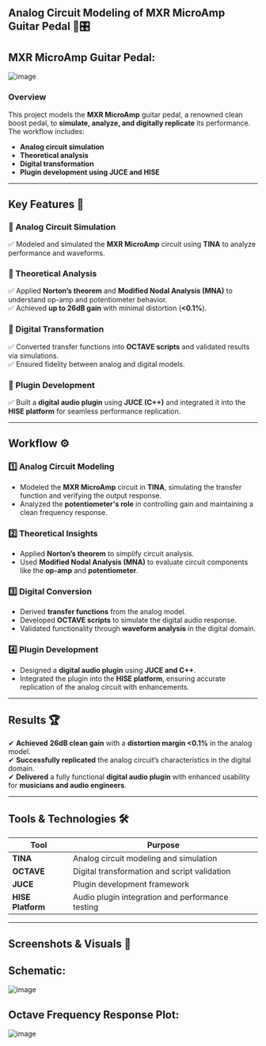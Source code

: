 
## Analog Circuit Modeling of MXR MicroAmp Guitar Pedal 🎸🎛️  


## MXR MicroAmp Guitar Pedal:

![image](https://github.com/user-attachments/assets/a61deea1-a00f-4caa-8535-8cc7f0516e7e)


### Overview  
This project models the **MXR MicroAmp** guitar pedal, a renowned clean boost pedal, to **simulate, analyze, and digitally replicate** its performance. The workflow includes:  
- **Analog circuit simulation**  
- **Theoretical analysis**  
- **Digital transformation**  
- **Plugin development using JUCE and HISE**  

---

## Key Features 📌  

### 🔹 Analog Circuit Simulation  
✅ Modeled and simulated the **MXR MicroAmp** circuit using **TINA** to analyze performance and waveforms.  

### 🔹 Theoretical Analysis  
✅ Applied **Norton’s theorem** and **Modified Nodal Analysis (MNA)** to understand op-amp and potentiometer behavior.  
✅ Achieved **up to 26dB gain** with minimal distortion (**<0.1%**).  

### 🔹 Digital Transformation  
✅ Converted transfer functions into **OCTAVE scripts** and validated results via simulations.  
✅ Ensured fidelity between analog and digital models.  

### 🔹 Plugin Development  
✅ Built a **digital audio plugin** using **JUCE (C++)** and integrated it into the **HISE platform** for seamless performance replication.  

---

## Workflow ⚙️  

### 1️⃣ **Analog Circuit Modeling**  
- Modeled the **MXR MicroAmp** circuit in **TINA**, simulating the transfer function and verifying the output response.  
- Analyzed the **potentiometer's role** in controlling gain and maintaining a clean frequency response.  

### 2️⃣ **Theoretical Insights**  
- Applied **Norton’s theorem** to simplify circuit analysis.  
- Used **Modified Nodal Analysis (MNA)** to evaluate circuit components like the **op-amp** and **potentiometer**.  

### 3️⃣ **Digital Conversion**  
- Derived **transfer functions** from the analog model.  
- Developed **OCTAVE scripts** to simulate the digital audio response.  
- Validated functionality through **waveform analysis** in the digital domain.  

### 4️⃣ **Plugin Development**  
- Designed a **digital audio plugin** using **JUCE and C++**.  
- Integrated the plugin into the **HISE platform**, ensuring accurate replication of the analog circuit with enhancements.  

---

## Results 🏆  
✔ **Achieved** **26dB clean gain** with a **distortion margin <0.1%** in the analog model.  
✔ **Successfully replicated** the analog circuit’s characteristics in the digital domain.  
✔ **Delivered** a fully functional **digital audio plugin** with enhanced usability for **musicians and audio engineers**.  

---

## Tools & Technologies 🛠️  
| Tool | Purpose |
|------|---------|
| **TINA** | Analog circuit modeling and simulation |
| **OCTAVE** | Digital transformation and script validation |
| **JUCE** | Plugin development framework |
| **HISE Platform** | Audio plugin integration and performance testing |

---

## Screenshots & Visuals 📸  

## Schematic:
![image](https://github.com/user-attachments/assets/1bf283f0-9293-4158-849c-8bdd60a0af10)


## Octave Frequency Response Plot:
![image](https://github.com/user-attachments/assets/3a33ee39-184a-435e-9bf6-8b4b5880b4a0)


 
